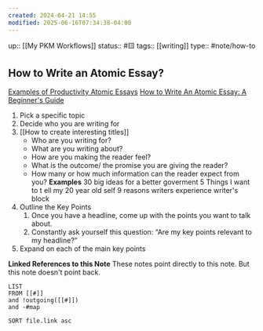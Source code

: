```yaml
---
created: 2024-04-21 14:55
modified: 2025-06-16T07:34:38-04:00
---
```

up:: [[My PKM Workflows]]
status:: #🟨 
tags:: [[writing]] 
type:: #note/how-to 
## How to Write an Atomic Essay?

[Examples of Productivity Atomic Essays](https://twitter.com/julia_saxena/status/1373253118297772032)
[How to Write An Atomic Essay: A Beginner's Guide](https://www.ship30for30.com/post/how-to-write-an-atomic-essay-a-beginners-guide)

1. Pick a specific topic
2. Decide who you are writing for
3.  [[How to create interesting titles]]
	- Who are you writing for?
	- What are you writing about?
	- How are you making the reader feel?
	- What is the outcome/ the promise you are giving the reader?
	- How many or how much information can the reader expect from you?
	**Examples**
		30 big ideas for a better goverment
		5 Things I want to t ell my 20 year old self
		9 reasons writers experience writer's block
4. Outline the Key Points
	1.  Once you have a headline, come up with the points you want to talk about. 
	2. Constantly ask yourself this question: “Are my key points relevant to my headline?”
5. Expand on each of the main key points

**Linked References to this Note**
These notes point directly to this note. But this note doesn't point back.
```dataview
LIST
FROM [[#]]
and !outgoing([[#]])
and -#map

SORT file.link asc
```
